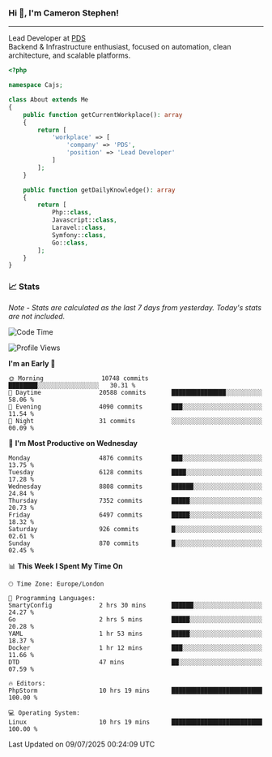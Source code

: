 ### Hi 👋, I'm Cameron Stephen!

---

Lead Developer at [PDS](https://prindatasolutions.co.uk)  
Backend & Infrastructure enthusiast, focused on automation, clean architecture, and scalable platforms.


```php
<?php

namespace Cajs;

class About extends Me
{
    public function getCurrentWorkplace(): array
    {
        return [
            'workplace' => [
                'company' => 'PDS',
                'position' => 'Lead Developer'
            ]
        ];
    }

    public function getDailyKnowledge(): array
    {
        return [
            Php::class,
            Javascript::class,
            Laravel::class,
            Symfony::class,
            Go::class,
        ];
    }
}
```

### 📈 Stats
<p><em>Note - Stats are calculated as the last 7 days from yesterday. Today's stats are not included.</em></p>


<!--START_SECTION:waka-->
![Code Time](http://img.shields.io/badge/Code%20Time-4%2C557%20hrs%2035%20mins-blue)

![Profile Views](http://img.shields.io/badge/Profile%20Views-0-blue)

**I'm an Early 🐤** 

```text
🌞 Morning                10748 commits       ████████░░░░░░░░░░░░░░░░░   30.31 % 
🌆 Daytime                20588 commits       ███████████████░░░░░░░░░░   58.06 % 
🌃 Evening                4090 commits        ███░░░░░░░░░░░░░░░░░░░░░░   11.54 % 
🌙 Night                  31 commits          ░░░░░░░░░░░░░░░░░░░░░░░░░   00.09 % 
```
📅 **I'm Most Productive on Wednesday** 

```text
Monday                   4876 commits        ███░░░░░░░░░░░░░░░░░░░░░░   13.75 % 
Tuesday                  6128 commits        ████░░░░░░░░░░░░░░░░░░░░░   17.28 % 
Wednesday                8808 commits        ██████░░░░░░░░░░░░░░░░░░░   24.84 % 
Thursday                 7352 commits        █████░░░░░░░░░░░░░░░░░░░░   20.73 % 
Friday                   6497 commits        █████░░░░░░░░░░░░░░░░░░░░   18.32 % 
Saturday                 926 commits         █░░░░░░░░░░░░░░░░░░░░░░░░   02.61 % 
Sunday                   870 commits         █░░░░░░░░░░░░░░░░░░░░░░░░   02.45 % 
```


📊 **This Week I Spent My Time On** 

```text
🕑︎ Time Zone: Europe/London

💬 Programming Languages: 
SmartyConfig             2 hrs 30 mins       ██████░░░░░░░░░░░░░░░░░░░   24.27 % 
Go                       2 hrs 5 mins        █████░░░░░░░░░░░░░░░░░░░░   20.28 % 
YAML                     1 hr 53 mins        █████░░░░░░░░░░░░░░░░░░░░   18.37 % 
Docker                   1 hr 12 mins        ███░░░░░░░░░░░░░░░░░░░░░░   11.66 % 
DTD                      47 mins             ██░░░░░░░░░░░░░░░░░░░░░░░   07.59 % 

🔥 Editors: 
PhpStorm                 10 hrs 19 mins      █████████████████████████   100.00 % 

💻 Operating System: 
Linux                    10 hrs 19 mins      █████████████████████████   100.00 % 
```


 Last Updated on 09/07/2025 00:24:09 UTC
<!--END_SECTION:waka-->
